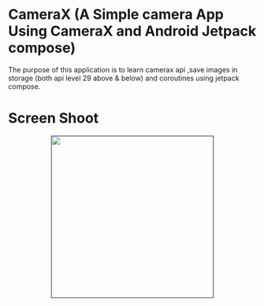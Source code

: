 # CameraX (A Simple camera App Using CameraX and Android Jetpack compose)

The purpose of this application is to learn camerax api ,save images in storage (both api level 29
above & below) and coroutines using jetpack compose.

# Screen Shoot

<div align="center">
   <a target="_blank" rel="noopener noreferrer" href="">
     <img src="https://user-images.githubusercontent.com/77713815/157415447-388e8c7e-241a-45f0-b97e-13c0d363b12f.jpg" width="330" style="max-width: 100%;"></a>
  </div>
